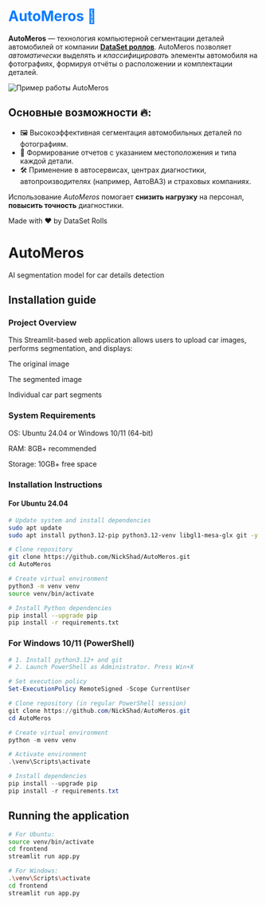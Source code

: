 <!DOCTYPE html>
<html lang="ru">
<head>
    <meta charset="UTF-8">
</head>
<body>
<h1 style="color:#007bff;">AutoMeros 🚗</h1>
<p><strong>AutoMeros</strong> — технология компьютерной сегментации деталей автомобилей от компании <a href="https://t.me/dataset_rolls"><strong>DataSet роллов</strong></a>. AutoMeros позволяет <em>автоматически</em> выделять и <em>классифицировать</em> элементы автомобиля на фотографиях, формируя отчёты о расположении и комплектации деталей.</p>
<div class="container">
    <img src="automeros.png" alt="Пример работы AutoMeros"/>
    <div class="text-side">
        <h2>Основные возможности 🔥:</h2>
        <ul>
            <li>🖼️ Высокоэффективная сегментация автомобильных деталей по фотографиям.</li>
            <li>📝 Формирование отчетов с указанием местоположения и типа каждой детали.</li>
            <li>🛠️ Применение в автосервисах, центрах диагностики, автопроизводителях (например, АвтоВАЗ) и страховых компаниях.</li>
        </ul>
        <p>Использование <em>AutoMeros</em> помогает <strong>снизить нагрузку</strong> на персонал, <strong>повысить точность</strong> диагностики.</p>
    </div>
</div>
<footer>Made with ❤️ by DataSet Rolls</footer>
</body>
</html>

# AutoMeros
AI segmentation model for car details detection

## Installation guide

### Project Overview
This Streamlit-based web application allows users to upload car images, performs segmentation, and displays:

  The original image

  The segmented image

  Individual car part segments

### System Requirements
  OS: Ubuntu 24.04 or Windows 10/11 (64-bit)

  RAM: 8GB+ recommended

  Storage: 10GB+ free space

### Installation Instructions

#### For Ubuntu 24.04
```bash
# Update system and install dependencies
sudo apt update
sudo apt install python3.12-pip python3.12-venv libgl1-mesa-glx git -y

# Clone repository
git clone https://github.com/NickShad/AutoMeros.git
cd AutoMeros

# Create virtual environment
python3 -m venv venv
source venv/bin/activate

# Install Python dependencies
pip install --upgrade pip
pip install -r requirements.txt
```

### For Windows 10/11 (PowerShell)
```powershell
# 1. Install python3.12+ and git
# 2. Launch PowerShell as Administrator. Press Win+X

# Set execution policy
Set-ExecutionPolicy RemoteSigned -Scope CurrentUser

# Clone repository (in regular PowerShell session)
git clone https://github.com/NickShad/AutoMeros.git
cd AutoMeros

# Create virtual environment
python -m venv venv

# Activate environment
.\venv\Scripts\activate

# Install dependencies
pip install --upgrade pip
pip install -r requirements.txt
```

## Running the application
```bash
# For Ubuntu:
source venv/bin/activate
cd frontend
streamlit run app.py

# For Windows:
.\venv\Scripts\activate
cd frontend
streamlit run app.py
```
